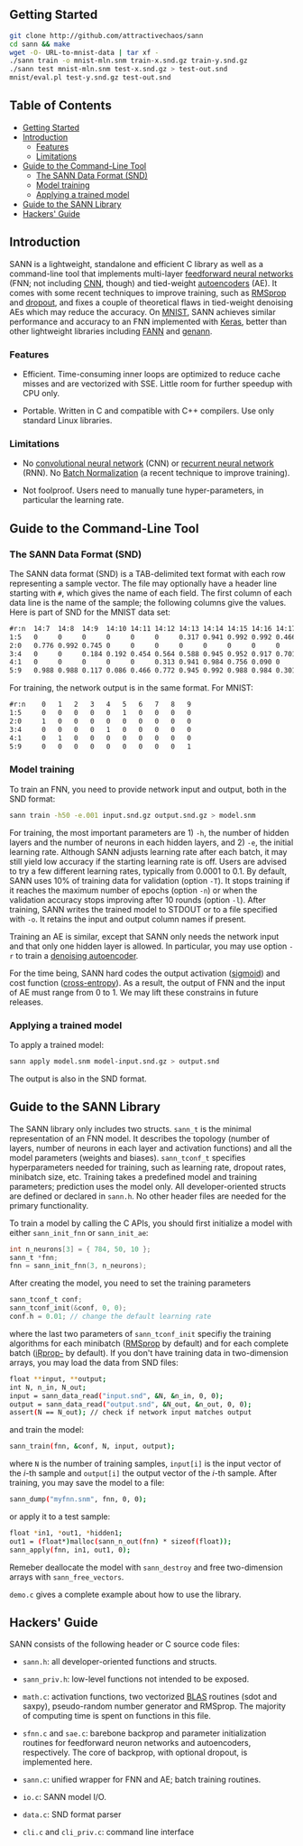 ## <a name="started"></a>Getting Started
```sh
git clone http://github.com/attractivechaos/sann
cd sann && make
wget -O- URL-to-mnist-data | tar xf -
./sann train -o mnist-mln.snm train-x.snd.gz train-y.snd.gz
./sann test mnist-mln.snm test-x.snd.gz > test-out.snd
mnist/eval.pl test-y.snd.gz test-out.snd
```

## Table of Contents

- [Getting Started](#started)
- [Introduction](#intro)
  - [Features](#feat)
  - [Limitations](#limit)
- [Guide to the Command-Line Tool](#cli)
  - [The SANN Data Format (SND)](#snd)
  - [Model training](#cli-train)
  - [Applying a trained model](#cli-apply)
- [Guide to the SANN Library](#api-guide)
- [Hackers' Guide](#hacker)


## <a name="intro"></a>Introduction

SANN is a lightweight, standalone and efficient C library as well as a
command-line tool that implements multi-layer [feedforward neural
networks][fnn] (FNN; not including [CNN][cnn], though) and tied-weight
[autoencoders][ae] (AE). It comes with some recent techniques to improve
training, such as [RMSprop][rmsprop] and [dropout][dropout], and fixes a couple
of theoretical flaws in tied-weight denoising AEs which may reduce the
accuracy. On [MNIST][mnist], SANN achieves similar performance and accuracy to
an FNN implemented with [Keras][keras], better than other lightweight libraries
including [FANN][fann] and [genann][genann].

### <a name="feat"></a>Features

 * Efficient. Time-consuming inner loops are optimized to reduce cache misses
   and are vectorized with SSE. Little room for further speedup with CPU only.

 * Portable. Written in C and compatible with C++ compilers. Use only standard
   Linux libraries.

### <a name="limit"></a>Limitations

 * No [convolutional neural network][cnn] (CNN) or [recurrent neural
   network][rnn] (RNN). No [Batch Normalization][bn] (a recent technique to
   improve training).

 * Not foolproof. Users need to manually tune hyper-parameters, in particular
   the learning rate.


## <a name="cli"></a>Guide to the Command-Line Tool

### <a name="snd"></a>The SANN Data Format (SND)

The SANN data format (SND) is a TAB-delimited text format with each row
representing a sample vector. The file may optionally have a header line
starting with `#`, which gives the name of each field. The first column of each
data line is the name of the sample; the following columns give the values.
Here is part of SND for the MNIST data set:
```txt
#r:n  14:7  14:8  14:9  14:10 14:11 14:12 14:13 14:14 14:15 14:16 14:17
1:5   0     0     0     0     0     0     0.317 0.941 0.992 0.992 0.466
2:0   0.776 0.992 0.745 0     0     0     0     0     0     0     0
3:4   0     0     0.184 0.192 0.454 0.564 0.588 0.945 0.952 0.917 0.701
4:1   0     0     0     0     0     0.313 0.941 0.984 0.756 0.090 0
5:9   0.988 0.988 0.117 0.086 0.466 0.772 0.945 0.992 0.988 0.984 0.301
```
For training, the network output is in the same format. For MNIST:
```txt
#r:n    0   1   2   3   4   5   6   7   8   9
1:5     0   0   0   0   0   1   0   0   0   0
2:0     1   0   0   0   0   0   0   0   0   0
3:4     0   0   0   0   1   0   0   0   0   0
4:1     0   1   0   0   0   0   0   0   0   0
5:9     0   0   0   0   0   0   0   0   0   1
```

### <a name="cli-train"></a>Model training

To train an FNN, you need to provide network input and output, both in the
SND format:
```sh
sann train -h50 -e.001 input.snd.gz output.snd.gz > model.snm
```
For training, the most important parameters are 1) `-h`, the number of
hidden layers and the number of neurons in each hidden layers, and 2) `-e`, the
initial learning rate. Although SANN adjusts learning rate after each batch, it
may still yield low accuracy if the starting learning rate is off.  Users
are advised to try a few different learning rates, typically from 0.0001 to
0.1. By default, SANN uses 10% of training data for validation (option `-T`).
It stops training if it reaches the maximum number of epochs (option `-n`) or
when the validation accuracy stops improving after 10 rounds (option `-l`).
After training, SANN writes the trained model to STDOUT or to a file specified
with `-o`. It retains the input and output column names if present.

Training an AE is similar, except that SANN only needs the network input and
that only one hidden layer is allowed. In particular, you may use option `-r`
to train a [denoising autoencoder][dA].

For the time being, SANN hard codes the output activation ([sigmoid][sigm]) and
cost function ([cross-entropy][ce-cost]). As a result, the output of FNN and
the input of AE must range from 0 to 1. We may lift these constrains in future
releases.

### <a name="cli-apply"></a>Applying a trained model

To apply a trained model:
```sh
sann apply model.snm model-input.snd.gz > output.snd
```
The output is also in the SND format.


## <a name="api-guide"></a>Guide to the SANN Library

The SANN library only includes two structs. `sann_t` is the minimal
representation of an FNN model. It describes the topology (number of layers,
number of neurons in each layer and activation functions) and all the model
parameters (weights and biases). `sann_tconf_t` specifies hyperparameters
needed for training, such as learning rate, dropout rates, minibatch size, etc.
Training takes a predefined model and training parameters; prediction uses the
model only. All developer-oriented structs are defined or declared in `sann.h`.
No other header files are needed for the primary functionality.

To train a model by calling the C APIs, you should first initialize a model
with either `sann_init_fnn` or `sann_init_ae`:
```c
int n_neurons[3] = { 784, 50, 10 };
sann_t *fnn;
fnn = sann_init_fnn(3, n_neurons);
```
After creating the model, you need to set the training parameters
```c
sann_tconf_t conf;
sann_tconf_init(&conf, 0, 0);
conf.h = 0.01; // change the default learning rate
```
where the last two parameters of `sann_tconf_init` specifiy the training
algorithms for each minibatch ([RMSprop][rmsprop] by default) and for each
complete batch ([iRprop-][rprop] by default). If you don't have training data
in two-dimension arrays, you may load the data from SND files:
```sh
float **input, **output;
int N, n_in, N_out;
input = sann_data_read("input.snd", &N, &n_in, 0, 0);
output = sann_data_read("output.snd", &N_out, &n_out, 0, 0);
assert(N == N_out); // check if network input matches output
```
and train the model:
```sh
sann_train(fnn, &conf, N, input, output);
```
where `N` is the number of training samples, `input[i]` is the input vector of
the *i*-th sample and `output[i]` the output vector of the *i*-th sample.
After training, you may save the model to a file:
```sh
sann_dump("myfnn.snm", fnn, 0, 0);
```
or apply it to a test sample:
```sh
float *in1, *out1, *hidden1;
out1 = (float*)malloc(sann_n_out(fnn) * sizeof(float));
sann_apply(fnn, in1, out1, 0);
```
Remeber deallocate the model with `sann_destroy` and free two-dimension arrays
with `sann_free_vectors`.

`demo.c` gives a complete example about how to use the library.


## <a name="hacker"></a>Hackers' Guide

SANN consists of the following header or C source code files:

* `sann.h`: all developer-oriented functions and structs.

* `sann_priv.h`: low-level functions not intended to be exposed.

* `math.c`: activation functions, two vectorized [BLAS][blas] routines (sdot
  and saxpy), pseudo-random number generator and RMSprop. The majority of
  computing time is spent on functions in this file.

* `sfnn.c` and `sae.c`: barebone backprop and parameter initialization routines
  for feedforward neuron networks and autoencoders, respectively. The core of
  backprop, with optional dropout, is implemented here.

* `sann.c`: unified wrapper for FNN and AE; batch training routines.

* `io.c`: SANN model I/O.

* `data.c`: SND format parser

* `cli.c` and `cli_priv.c`: command line interface


[fnn]: https://en.wikipedia.org/wiki/Feedforward_neural_network
[cnn]: https://en.wikipedia.org/wiki/Convolutional_neural_network
[rnn]: https://en.wikipedia.org/wiki/Recurrent_neural_network
[fann]: http://leenissen.dk/fann/wp/
[genann]: https://github.com/codeplea/genann
[ae]: https://en.wikipedia.org/wiki/Autoencoder
[rmsprop]: https://en.wikipedia.org/wiki/Stochastic_gradient_descent#RMSProp
[rprop]: https://en.wikipedia.org/wiki/Rprop
[dropout]: https://www.cs.toronto.edu/~hinton/absps/JMLRdropout.pdf
[mnist]: http://yann.lecun.com/exdb/mnist/
[keras]: https://keras.io/
[bn]: https://arxiv.org/abs/1502.03167
[blas]: http://www.netlib.org/lapack/lug/node145.html
[backprop]: https://en.wikipedia.org/wiki/Backpropagation
[dA]: https://en.wikipedia.org/wiki/Autoencoder#Denoising_autoencoder
[sigm]: https://en.wikipedia.org/wiki/Sigmoid_function
[ce-cost]: https://en.wikipedia.org/wiki/Cross_entropy#Cross-entropy_error_function_and_logistic_regression
